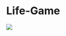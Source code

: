 # Life-Game
![](https://github.com/DPStudy/Life-Game/blob/feature/rule/Life_Game/docs/State%20Machine%20Diagram%20(2).png)   




